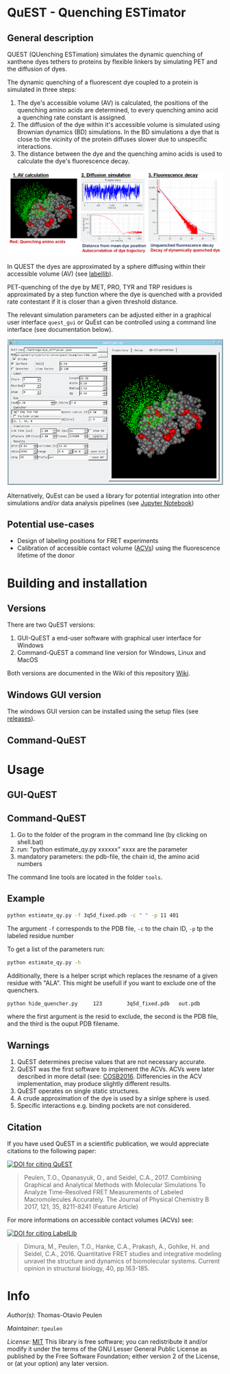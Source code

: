 # QuEST - Quenching ESTimator

## General description

QUEST (QUenching ESTimation) simulates the dynamic quenching of xanthene 
dyes tethers to proteins by flexible linkers by simulating PET and the 
diffusion of dyes.

The dynamic quenching of a fluorescent dye coupled to a protein is 
simulated in three steps:

1. The dye's accessible volume (AV) is calculated, the positions of the 
quenching amino acids are determined, to every quenching amino acid
a quenching rate constant is assigned. 
2. The diffusion of the dye within it's accessible volume is simulated
using Brownian dynamics (BD) simulations. In the BD simulations a
dye that is close to the vicinity of the protein diffuses slower due
to unspecific interactions.
3. The distance between the dye and the quenching amino acids is used
to calculate the dye's fluorescence decay.

![Simulation of dynamic quenching](https://github.com/Fluorescence-Tools/quest/blob/master/doc/img/readme_screenshot_0.png)


In QUEST the dyes are approximated by a sphere diffusing within their 
accessible volume (AV) (see [labellib](https://github.com/Fluorescence-Tools/LabelLib)). 

PET-quenching of the dye by MET, PRO, TYR and TRP residues is 
approximated by a step function where the dye is quenched with a 
provided rate contestant if it is closer than a given threshold 
distance.

The relevant simulation parameters can be adjusted either in a 
graphical user interface `quest_gui` or QuEst can be controlled
using a command line interface (see documentation below).

![Simulation of dynamic quenching](https://github.com/Fluorescence-Tools/quest/blob/master/doc/img/readme_screenshot_3.png)

Alternatively, QuEst can be used a library for potential integration
into other simulations and/or data analysis pipelines (see [Jupyter Notebook](https://github.com/Fluorescence-Tools/quest/blob/master/notebooks/quenching_and_fret.ipynb))

## Potential use-cases

* Design of labeling positions for FRET experiments
* Calibration of accessible contact volume ([ACVs](https://doi.org/10.1016/j.sbi.2016.11.012)) using the fluorescence lifetime of the donor

# Building and installation

## Versions

There are two QuEST versions:
  1. GUI-QuEST a end-user software with graphical user interface for Windows 
  2. Command-QuEST a command line version for Windows, Linux and MacOS

Both versions are documented in the Wiki of this repository [Wiki](https://github.com/Fluorescence-Tools/quest/wiki).

## Windows GUI version

The windows GUI version can be installed using the setup files (see [releases](https://github.com/Fluorescence-Tools/quest/releases)).

## Command-QuEST

# Usage

## GUI-QuEST

## Command-QuEST

1) Go to the folder of the program in the command line (by clicking on shell.bat)
2) run: "python estimate_qy.py xxxxxx" xxxx are the parameter
3) mandatory parameters: the pdb-file, the chain id, the amino acid numbers

The command line tools are located in the folder `tools`.

Example
-------

```bash
python estimate_qy.py -f 3q5d_fixed.pdb -c " " -p 11 401
```
The argument `-f` corresponds to the PDB file, `-c` to the chain ID,
`-p` tp the labeled residue number

To get a list of the parameters run:

```bash
python estimate_qy.py -h
```

Additionally, there is a helper script which replaces the resname 
of a given residue with "ALA". This might be usefull if you want to 
exclude one of the quenchers.

```bash
python hide_quencher.py     123        3q5d_fixed.pdb   out.pdb
```
where the first argument is the resid to exclude, the second is the
PDB file, and the third is the ouput PDB filename.

## Warnings
  1. QuEST determines precise values that are not necessary accurate.
  2. QuEST was the first software to implement the ACVs. ACVs were later described in more detail (see: [COSB2016](https://doi.org/10.1016/j.sbi.2016.11.012). Differencies in the ACV implementation, may produce slightly different results.
  3. QuEST operates on single static structures.
  4. A crude approximation of the dye is used by a sinlge sphere is used.
  5. Specific interactions e.g. binding pockets are not considered.

## Citation
If you have used QuEST in a scientific publication, we would appreciate citations to the following paper: 

[![DOI for citing QuEST](https://img.shields.io/badge/https://doi.org/10.1021/acs.jpcb.7b03441-blue.svg)](https://pubs.acs.org/doi/abs/10.1021/acs.jpcb.7b03441)
> Peulen, T.O., Opanasyuk, O., and Seidel, C.A., 2017. Combining Graphical and Analytical Methods with Molecular Simulations To Analyze Time-Resolved FRET Measurements of Labeled Macromolecules Accurately. The Journal of Physical Chemistry B  2017, 121, 35, 8211-8241 (Feature Article)


For more informations on accessible contact volumes (ACVs) see:

[![DOI for citing LabelLib](https://img.shields.io/badge/DOI-10.1016%2Fj.sbi.2016.11.012-blue.svg)](https://doi.org/10.1016/j.sbi.2016.11.012)
> Dimura, M., Peulen, T.O., Hanke, C.A., Prakash, A., Gohlke, H. and Seidel, C.A., 2016. Quantitative FRET studies and integrative modeling unravel the structure and dynamics of biomolecular systems. Current opinion in structural biology, 40, pp.163-185.


# Info

_Author(s)_: Thomas-Otavio Peulen

_Maintainer_: `tpeulen`

_License_: [MIT](https://mit-license.org/)
This library is free software; you can redistribute it and/or
modify it under the terms of the GNU Lesser General Public
License as published by the Free Software Foundation; either
version 2 of the License, or (at your option) any later version.
